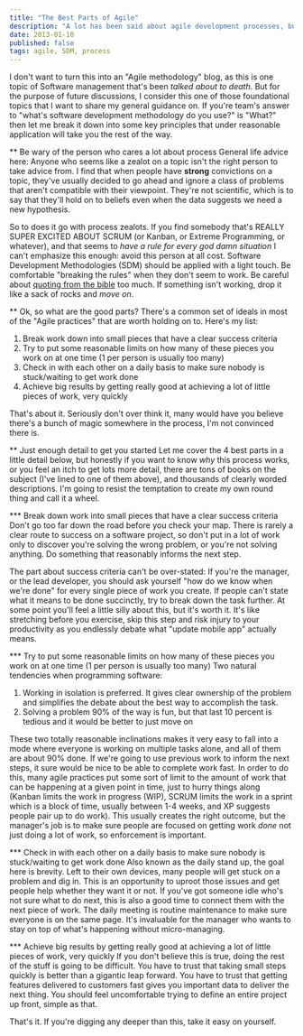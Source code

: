 ```yaml
---
title: "The Best Parts of Agile"
description: "A lot has been said about agile development processes, but at its heart there are 4 simple principles you should understand. Let's take a look at the best parts of Agile practices."
date: 2013-01-10 
published: false
tags: agile, SDM, process
---
```


I don't want to turn this into an "Agile methodology" blog, as this is one topic of Software management that's been *talked about to death*. But for the purpose of future discussions, I consider this one of those foundational topics that I want to share my general guidance on. If you're team's answer to "what's software development methodology do you use?" is "What?" then let me break it down into some key principles that under reasonable application will take you the rest of the way. 

** Be wary of the person who cares a lot about process
General life advice here: Anyone who seems like a zealot on a topic isn't the right person to take advice from. I find that when people have **strong** convictions on a topic, they've usually decided to go ahead and ignore a class of problems that aren't compatible with their viewpoint. They're not scientific, which is to say that they'll hold on to beliefs even when the data suggests we need a new hypothesis. 

So to does it go with process zealots. If you find somebody that's REALLY SUPER EXCITED ABOUT SCRUM (or Kanban, or Extreme Programming, or whatever), and that seems to *have a rule for every god damn situation* I can't emphasize this enough: avoid this person at all cost. Software Development Methodologies (SDM) should be applied with a light touch. Be comfortable "breaking the rules" when they don't seem to work. Be careful about [quoting from the bible](http://www.amazon.com/Agile-Software-Development-Scrum/dp/0130676349/ref=la_B001H6ODMC_1_2?ie=UTF8&qid=1357311522&sr=1-2 "Agile Software Development with Scrum") too much. If something isn't working, drop it like a sack of rocks and *move on*. 

** Ok, so what are the good parts?
There's a common set of ideals in most of the "Agile practices" that are worth holding on to. Here's my list:

1. Break work down into small pieces that have a clear success criteria
2. Try to put some reasonable limits on how many of these pieces you work on at one time (1 per person is usually too many)
3. Check in with each other on a daily basis to make sure nobody is stuck/waiting to get work done
4. Achieve big results by getting really good at achieving a lot of little pieces of work, very quickly

That's about it. Seriously don't over think it, many would have you believe there's a bunch of magic somewhere in the process, I'm not convinced there is. 

** Just enough detail to get you started
Let me cover the 4 best parts in a little detail below, but honestly if you want to know *why* this process works, or you feel an itch to get lots more detail, there are tons of books on the subject (I've lined to one of them above), and thousands of clearly worded descriptions. I'm going to resist the temptation to create my own round thing and call it a wheel. 

*** Break down work into small pieces that have a clear success criteria
Don't go too far down the road before you check your map. There is rarely a clear route to success on a software project, so don't put in a lot of work only to discover you're solving the wrong problem, or you're not solving anything. Do something that reasonably informs the next step. 

The part about success criteria can't be over-stated: If you're the manager, or the lead developer, you should ask yourself "how do we know when we're done" for every single piece of work you create. If people can't state what it means to be done succinctly, try to break down the task further. At some point you'll feel a little silly about this, but it's worth it. It's like stretching before you exercise, skip this step and risk injury to your productivity as you endlessly debate what "update mobile app" actually means. 

*** Try to put some reasonable limits on how many of these pieces you work on at one time (1 per person is usually too many)
Two natural tendencies when programming software:
1. Working in isolation is preferred. It gives clear ownership of the problem and simplifies the debate about the best way to accomplish the task. 
2. Solving a problem 90% of the way is fun, but that last 10 percent is tedious and it would be better to just move on

These two totally reasonable inclinations makes it very easy to fall into a mode where everyone is working on multiple tasks alone, and all of them are about 90% done. If we're going to use previous work to inform the next steps, it sure would be nice to be able to complete work fast. In order to do this, many agile practices put some sort of limit to the amount of work that can be happening at a given point in time, just to hurry things along (Kanban limits the work in progress (WIP), SCRUM limits the work in a sprint which is a block of time, usually between 1-4 weeks, and XP suggests people pair up to do work). This usually creates the right outcome, but the manager's job is to make sure people are focused on getting work *done* not just doing a lot of work, so enforcement is important.

*** Check in with each other on a daily basis to make sure nobody is stuck/waiting to get work done
Also known as the daily stand up, the goal here is brevity. Left to their own devices, many people will get stuck on a problem and dig in. This is an opportunity to uproot those issues and get people help whether they want it or not. If you've got someone idle who's not sure what to do next, this is also a good time to connect them with the next piece of work. The daily meeting is routine maintenance to make sure everyone is on the same page. It's invaluable for the manager who wants to stay on top of what's happening without micro-managing. 

*** Achieve big results by getting really good at achieving a lot of little pieces of work, very quickly
If you don't believe this is true, doing the rest of the stuff is going to be difficult. You have to trust that taking small steps quickly is better than a gigantic leap forward. You have to trust that getting features delivered to customers fast gives you important data to deliver the next thing. You should feel uncomfortable trying to define an entire project up front, simple as that. 

That's it. If you're digging any deeper than this, take it easy on yourself. 
